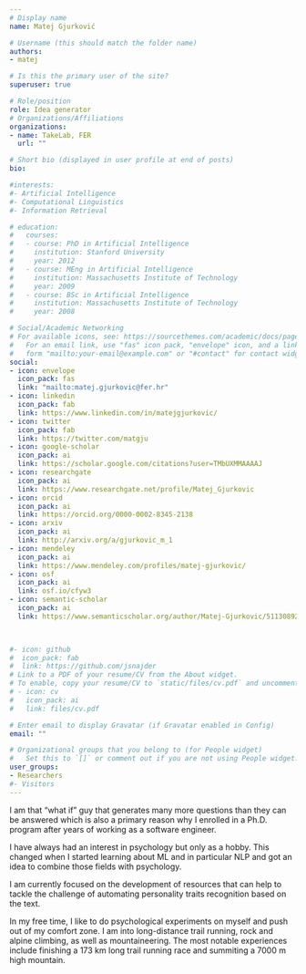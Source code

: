 ```yaml
---
# Display name
name: Matej Gjurković

# Username (this should match the folder name)
authors:
- matej

# Is this the primary user of the site?
superuser: true

# Role/position
role: Idea generator
# Organizations/Affiliations
organizations:
- name: TakeLab, FER
  url: ""

# Short bio (displayed in user profile at end of posts)
bio:

#interests:
#- Artificial Intelligence
#- Computational Linguistics
#- Information Retrieval

# education:
#   courses:
#   - course: PhD in Artificial Intelligence
#     institution: Stanford University
#     year: 2012
#   - course: MEng in Artificial Intelligence
#     institution: Massachusetts Institute of Technology
#     year: 2009
#   - course: BSc in Artificial Intelligence
#     institution: Massachusetts Institute of Technology
#     year: 2008

# Social/Academic Networking
# For available icons, see: https://sourcethemes.com/academic/docs/page-builder/#icons
#   For an email link, use "fas" icon pack, "envelope" icon, and a link in the
#   form "mailto:your-email@example.com" or "#contact" for contact widget.
social:
- icon: envelope
  icon_pack: fas
  link: "mailto:matej.gjurkovic@fer.hr"
- icon: linkedin
  icon_pack: fab
  link: https://www.linkedin.com/in/matejgjurkovic/
- icon: twitter
  icon_pack: fab
  link: https://twitter.com/matgju
- icon: google-scholar
  icon_pack: ai
  link: https://scholar.google.com/citations?user=TMbUXMMAAAAJ
- icon: researchgate
  icon_pack: ai
  link: https://www.researchgate.net/profile/Matej_Gjurkovic
- icon: orcid
  icon_pack: ai
  link: https://orcid.org/0000-0002-8345-2138
- icon: arxiv
  icon_pack: ai
  link: http://arxiv.org/a/gjurkovic_m_1
- icon: mendeley
  icon_pack: ai
  link: https://www.mendeley.com/profiles/matej-gjurkovic/
- icon: osf
  icon_pack: ai
  link: osf.io/cfyw3
- icon: semantic-scholar
  icon_pack: ai
  link: https://www.semanticscholar.org/author/Matej-Gjurkovic/51130892


  
#- icon: github
#  icon_pack: fab
#  link: https://github.com/jsnajder
# Link to a PDF of your resume/CV from the About widget.
# To enable, copy your resume/CV to `static/files/cv.pdf` and uncomment the lines below.
# - icon: cv
#   icon_pack: ai
#   link: files/cv.pdf

# Enter email to display Gravatar (if Gravatar enabled in Config)
email: ""

# Organizational groups that you belong to (for People widget)
#   Set this to `[]` or comment out if you are not using People widget.
user_groups:
- Researchers
#- Visitors
---
```


I am that “what if” guy that generates many more questions than they can be answered which is also a primary reason why I enrolled in a Ph.D. program after years of working as a software engineer.

I have always had an interest in psychology but only as a hobby. This changed when I started learning about ML and in particular NLP and got an idea to combine those fields with psychology.

I am currently focused on the development of resources that can help to tackle the challenge of automating personality traits recognition based on the text.

In my free time, I like to do psychological experiments on myself and push out of my comfort zone. I am into long-distance trail running, rock and alpine climbing, as well as mountaineering. 
The most notable experiences include finishing a 173 km long trail running race and summiting a 7000 m high mountain.


<body>
	<div id='radar'><!-- Plotly chart will be drawn inside this DIV --></div>

<script>

data = [{
  type: 'scatterpolar',
  r: [47, 83, 90, 49, 39, 27, 87, 9, 88, 87, 81, 1, 32],
  theta: ['Agreeableness', 'Openness', 'Imagination', 'Conscientiousness', 'Extraversion',
       'Neuroticism','Adventurousness','Gregariousness','Intellect','Progressivism','Cooperation','Orderliness','Emotionality'],
  fill: 'toself'
}]

layout = {
  polar: {
    radialaxis: {
      visible: true,
      range: [0, 100]
    }
  },
  showlegend: false
}

Plotly.newPlot("radar", data, layout)


</script>

</body>